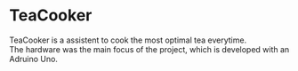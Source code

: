 # TeaCooker
TeaCooker is a assistent to cook the most optimal tea everytime. <br>
The hardware was the main focus of the project, which is developed with an Adruino Uno.
